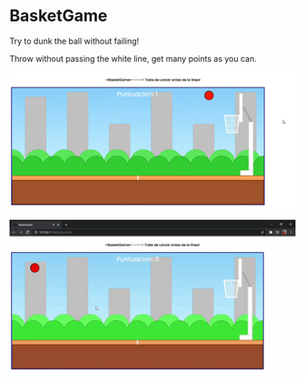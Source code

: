 # BasketGame
Try to dunk the ball without failing!

Throw without passing the white line, get many points as you can.

![BasketImg](media/BasketGameplay.png)

![Combo](media/BasketGameplayCombo.gif)